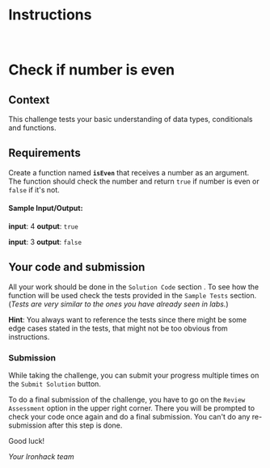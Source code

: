 # Instructions

<br>

# Check if number is even

## Context

This challenge tests your basic understanding of data types, conditionals and functions.

## Requirements

Create a function named **`isEven`** that receives a number as an argument. The function should check the number and return `true` if number is even or `false` if it's not.

#### Sample Input/Output:

**input**: 4
**output**: `true`

**input**: 3
**output**: `false`

## Your code and submission

All your work should be done in the `Solution Code` section . To see how the function will be used check the tests provided in the `Sample Tests` section. (_Tests are very similar to the ones you have already seen in labs._)

<!-- All instructions are given in comments in the starter code inside `Your Solution` file. -->

**Hint**: You always want to reference the tests since there might be some edge cases stated in the tests, that might not be too obvious from instructions.

### Submission

While taking the challenge, you can submit your progress multiple times on the `Submit Solution` button.

To do a final submission of the challenge, you have to go on the `Review Assessment` option in the upper right corner. There you will be prompted to check your code once again and do a final submission. You can't do any re-submission after this step is done.

Good luck!

_Your Ironhack team_
